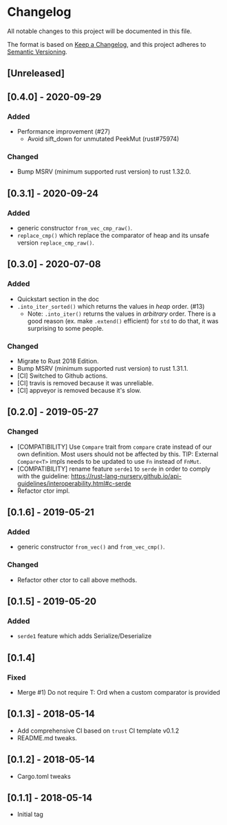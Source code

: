 # Changelog
All notable changes to this project will be documented in this file.

The format is based on [Keep a Changelog](https://keepachangelog.com/en/1.0.0/),
and this project adheres to [Semantic Versioning](https://semver.org/spec/v2.0.0.html).

## [Unreleased]

## [0.4.0] - 2020-09-29

### Added

* Performance improvement (#27)
  * Avoid sift_down for unmutated PeekMut (rust#75974)

### Changed

* Bump MSRV (minimum supported rust version) to rust 1.32.0.

## [0.3.1] - 2020-09-24

### Added

* generic constructor `from_vec_cmp_raw()`.
* `replace_cmp()` which replace the comparator of heap and its unsafe version `replace_cmp_raw()`.

## [0.3.0] - 2020-07-08

### Added

* Quickstart section in the doc
* `.into_iter_sorted()` which returns the values in *heap* order. (#13)
  * Note: `.into_iter()` returns the values in *arbitrary* order. There is a good reason (ex. make `.extend()` efficient) for `std` to do that, it was surprising to some people.

### Changed

* Migrate to Rust 2018 Edition.
* Bump MSRV (minimum supported rust version) to rust 1.31.1.
* [CI] Switched to Github actions.
* [CI] travis is removed because it was unreliable.
* [CI] appveyor is removed because it's slow.

## [0.2.0] - 2019-05-27

### Changed

* [COMPATIBILITY] Use `Compare` trait from `compare` crate instead of our own definition.
Most users should not be affected by this. TIP: External `Compare<T>` impls needs to be updated to use `Fn` instead of `FnMut`.
* [COMPATIBILITY] rename feature `serde1` to `serde` in order to comply with the guideline: 
https://rust-lang-nursery.github.io/api-guidelines/interoperability.html#c-serde
* Refactor ctor impl.

## [0.1.6] - 2019-05-21

### Added
* generic constructor `from_vec()` and `from_vec_cmp()`.

### Changed
* Refactor other ctor to call above methods.

## [0.1.5] - 2019-05-20

### Added
* `serde1` feature which adds Serialize/Deserialize

## [0.1.4]

### Fixed
* Merge #1) Do not require T: Ord when a custom comparator is provided

## [0.1.3] - 2018-05-14

* Add comprehensive CI based on `trust` CI template v0.1.2
* README.md tweaks.

## [0.1.2] - 2018-05-14

* Cargo.toml tweaks

## [0.1.1] - 2018-05-14

* Initial tag
